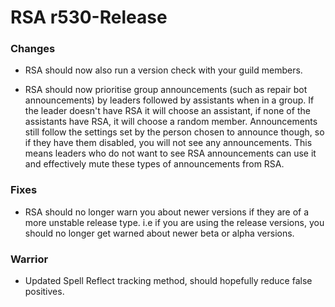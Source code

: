# RSA r530-Release

### Changes
* RSA should now also run a version check with your guild members.

* RSA should now prioritise group announcements (such as repair bot announcements) by leaders followed by assistants when in a group. If the leader doesn't have RSA it will choose an assistant, if none of the assistants have RSA, it will choose a random member. Announcements still follow the settings set by the person chosen to announce though, so if they have them disabled, you will not see any announcements. This means leaders who do not want to see RSA announcements can use it and effectively mute these types of announcements from RSA.

### Fixes
* RSA should no longer warn you about newer versions if they are of a more unstable release type. i.e if you are using the release versions, you should no longer get warned about newer beta or alpha versions.

### Warrior
* Updated Spell Reflect tracking method, should hopefully reduce false positives.